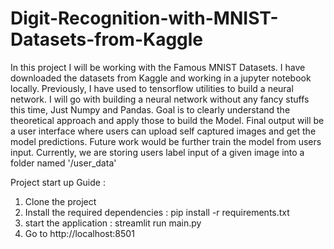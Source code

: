 # Digit-Recognition-with-MNIST-Datasets-from-Kaggle
In this project I will be working with the Famous MNIST Datasets. I have downloaded the datasets from Kaggle and working in a jupyter notebook locally. 
Previously, I have used to tensorflow utilities to build a neural network. I will go with building a neural network without any fancy stuffs this time, Just Numpy and Pandas. Goal is to clearly understand the theoretical approach and apply those to build the Model. Final output will be a user interface where users can upload self captured images and get the model predictions. Future work would be further train the model from users input. Currently, we are storing users label input of a given image into a folder named '/user_data'


Project start up Guide : 
1. Clone the project
2. Install the required dependencies : pip install -r requirements.txt
3. start the application : streamlit run main.py
4. Go to http://localhost:8501
